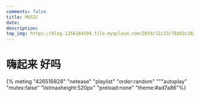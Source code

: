 ```yaml
---
comments: false
title: MUSIC
date:
description:
top_img: https://blog-1256184194.file.myqcloud.com/2019/12/23/78dd3c2025cd2.jpeg
---
```


# 嗨起来 好吗

{% meting "426516828" "netease" "playlist" "order:random" """autoplay" "mutex:false" "listmaxheight:520px" "preload:none" "theme:#ad7a86"%}